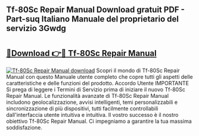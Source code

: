 ## Tf-80Sc Repair Manual Download gratuit PDF - Part-suq Italiano Manuale del proprietario del servizio 3Gwdg

# <h2><a href="http://df9y7q9.blite.top/?on=Tf-80Sc+Repair+Manual">🔗Download 👉🔴 Tf-80Sc Repair Manual</a></h2>

[![Tf-80Sc Repair Manual download](https://i.imgur.com/lujVjoI.png)](http://df9y7q9.blite.top/?on=Tf-80Sc+Repair+Manual)
Scopri il mondo di Tf-80Sc Repair Manual con questo Manuale utente completo che copre tutti gli aspetti delle caratteristiche e delle funzioni del prodotto. Accordo Utente IMPORTANTE Si prega di leggere i Termini di Servizio prima di iniziare il nuovo Tf-80Sc Repair Manual. Le funzionalità avanzate di Tf-80Sc Repair Manual includono geolocalizzazione, avvisi intelligenti, temi personalizzabili e sincronizzazione di più dispositivi, tutti facilmente controllabili dall'interfaccia utente intuitiva e intuitiva. Il vostro successo è il nostro obiettivo Tf-80Sc Repair Manual. Ci impegniamo a garantire la tua massima soddisfazione.
